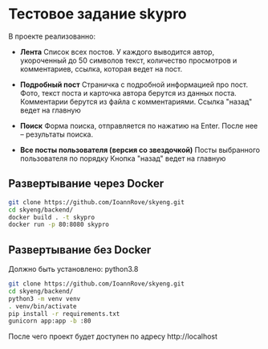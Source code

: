 # Тестовое задание skypro  

В проекте реализованно:
- **Лента** 
    Список всех постов. У каждого выводится автор, укороченный до 50 символов текст, количество просмотров и комментариев, ссылка, которая ведет на пост. 

- **Подробный пост**
    Страничка с подробной информацией про пост. 
    Фото, текст поста и карточка автора берутся из данных поста.
    Комментарии берутся из файла с комментариями.
    Ссылка "назад" ведет на главную

- **Поиск**
    Форма поиска, отправляется по нажатию на Enter. После нее – результаты поиска. 
    
- **Все посты пользователя (версия со звездочкой)**
    Посты выбранного пользователя по порядку
    Кнопка "назад" ведет на главную

## Развертывание через Docker

```bash
git clone https://github.com/IoannRove/skyeng.git
cd skyeng/backend/
docker build . -t skypro
docker run -p 80:8080 skypro
```

## Развертывание без Docker
Должно быть установлено: python3.8
```bash
git clone https://github.com/IoannRove/skyeng.git
cd skyeng/backend/
python3 -m venv venv
. venv/bin/activate
pip install -r requirements.txt
gunicorn app:app -b :80
```

После чего проект будет доступен по адресу http://localhost

